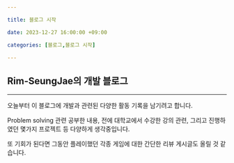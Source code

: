 ```yaml
---

title: 블로그 시작

date: 2023-12-27 16:00:00 +09:00

categories: [블로그,블로그 시작]

---
```


## Rim-SeungJae의 개발 블로그
---

오늘부터 이 블로그에 개발과 관련된 다양한 활동 기록을 남기려고 합니다.

Problem solving 관련 공부한 내용, 전에 대학교에서 수강한 강의 관련, 그리고 진행하였던 몇가지 프로젝트 등 다양하게 생각중입니다.

또 기회가 된다면 그동안 플레이했던 각종 게임에 대한 간단한 리뷰 게시글도 올릴 것 같습니다.